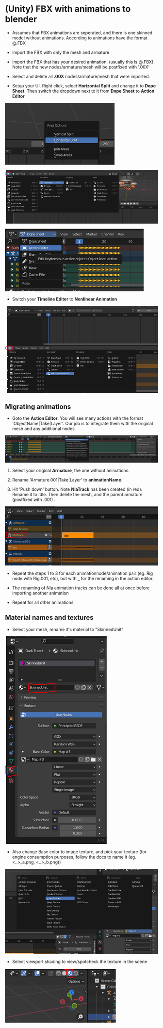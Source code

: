 
# (Unity) FBX with animations to blender

- Assumes that FBX animations are seperated, and there is one skinned model without animations. According to animations have the format <Model Name>@<Animation Name>.FBX

- Import the FBX with only the mesh and armature. 

- Import the FBX that has your desired animation. (usually this is <Model Name>@<Animation Name>.FBX). Note that the new nodes/armature/mesh will be postfixed with '.00X'

- Select and delete all **.00X** nodes/armature/mesh that were imported.

- Setup your UI. Right click, select **Horizontal Split** and change it to **Dope Sheet**. Then switch the dropdown next to it from **Dope Sheet** to **Action Editor**

![](hsplit.PNG)

![](ds.PNG)

![](actioneditor.PNG)

- Switch your **Timeline Editor** to **Nonlinear Animation**

![](nla.PNG)

## Migrating animations

- Goto the **Action Editor**. You will see many actions with the format 'ObjectName|Take|Layer'. Our job is to integrate them with the original mesh and any additional nodes

![](listofactions.PNG)

1. Select your original **Armature**, the one without animations.

2. Rename 'Armature.001|Take|Layer' to **animationName**. 

3. Hit 'Push down' button. Note **NlaTrack** has been created (in red). Rename it to Idle. Then delete the mesh, and the parent armature (postfixed with .001) .

![](rename.PNG)

- Repeat the steps 1 to 3 for each animationnode/animation pair (eg. Rig node with Rig.001, etc), but with **_<animationname>** for the renaming in the action editor.

- The renaming of Nla animation tracks can be done all at once before importing another animation

- Repeat for all other animations

## Material names and textures

- Select your mesh, rename it's material to "SkinnedUnit"

![](materialname.PNG)

- Also change Base color to image texture, and pick your texture (for engine consumption purposes, follow the docs to name it (eg. <..>_a.png, <..>_b.png))

![](imagetexture.PNG)

- Select viewport shading to view/spotcheck the texture in the scene 

![](view_texture.PNG)